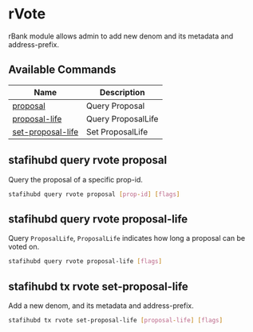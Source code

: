 # rVote
rBank module allows admin to add new denom and its metadata and address-prefix.

## Available Commands

| Name                                  | Description                                            |
| ------------------------------------- | ------------------------------------------------------ |
| [proposal](#stafihubd-query-rvote-proposal) | Query Proposal                  |
| [proposal-life](#stafihubd-query-rvote-proposal-life)       | Query ProposalLife           |
| [set-proposal-life](#stafihubd-tx-rvote-set-proposal-life)            | Set ProposalLife |

## stafihubd query rvote proposal
Query the proposal of a specific prop-id.
```bash
stafihubd query rvote proposal [prop-id] [flags]
```

## stafihubd query rvote proposal-life
Query `ProposalLife`, `ProposalLife` indicates how long a proposal can be voted on.
```bash
stafihubd query rvote proposal-life [flags]
```

## stafihubd tx rvote set-proposal-life
Add a new denom, and its metadata and address-prefix.
```bash
stafihubd tx rvote set-proposal-life [proposal-life] [flags]
```